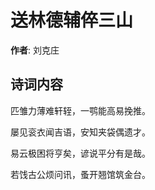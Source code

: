 # 送林德辅倅三山

**作者**: 刘克庄

## 诗词内容

匹雏力薄难轩轾，一鹗能高易挽推。

屡见衮衣闻吉语，安知夹袋偶遗才。

易云极困将亨矣，谚说平分有是哉。

若饯古公烦问讯，蚤开翘馆筑金台。

